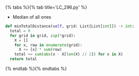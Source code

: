 {% tabs %}{% tab title='LC_296.py' %}

* Median of all ones

```py
def minTotalDistance(self, grid: List[List[int]]) -> int:
  total = 0
  for grid in grid, zip(*grid):
    X = []
    for x, row in enumerate(grid):
      X += [x] * sum(row)
    total += sum(abs(x - X[len(X) // 2]) for x in X)
  return total
```

{% endtab %}{% endtabs %}
